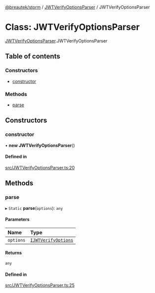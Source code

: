 [@breautek/storm](../README.md) / [JWTVerifyOptionsParser](../modules/JWTVerifyOptionsParser.md) / JWTVerifyOptionsParser

# Class: JWTVerifyOptionsParser

[JWTVerifyOptionsParser](../modules/JWTVerifyOptionsParser.md).JWTVerifyOptionsParser

## Table of contents

### Constructors

- [constructor](JWTVerifyOptionsParser.JWTVerifyOptionsParser-1.md#constructor)

### Methods

- [parse](JWTVerifyOptionsParser.JWTVerifyOptionsParser-1.md#parse)

## Constructors

### constructor

• **new JWTVerifyOptionsParser**()

#### Defined in

[src/JWTVerifyOptionsParser.ts:20](https://github.com/breautek/storm/blob/7b25240/src/JWTVerifyOptionsParser.ts#L20)

## Methods

### parse

▸ `Static` **parse**(`options`): `any`

#### Parameters

| Name | Type |
| :------ | :------ |
| `options` | [`IJWTVerifyOptions`](../interfaces/IJWTVerifyOptions.IJWTVerifyOptions-1.md) |

#### Returns

`any`

#### Defined in

[src/JWTVerifyOptionsParser.ts:25](https://github.com/breautek/storm/blob/7b25240/src/JWTVerifyOptionsParser.ts#L25)

